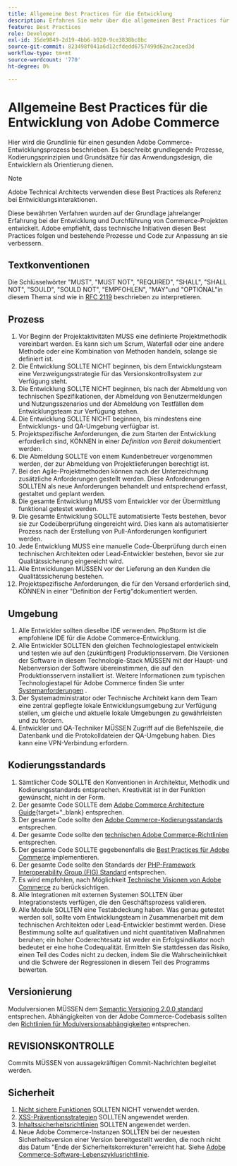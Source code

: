 ```yaml
---
title: Allgemeine Best Practices für die Entwicklung
description: Erfahren Sie mehr über die allgemeinen Best Practices für die Entwicklung von Adobe Commerce-Projekten.
feature: Best Practices
role: Developer
exl-id: 35de9849-2d19-4bb6-b920-9ce3838bc8bc
source-git-commit: 823498f041a6d12cfdedd6757499d62ac2aced3d
workflow-type: tm+mt
source-wordcount: '770'
ht-degree: 0%

---
```


# Allgemeine Best Practices für die Entwicklung von Adobe Commerce

Hier wird die Grundlinie für einen gesunden Adobe Commerce-Entwicklungsprozess beschrieben. Es beschreibt grundlegende Prozesse, Kodierungsprinzipien und Grundsätze für das Anwendungsdesign, die Entwicklern als Orientierung dienen.

>[!NOTE]
>
>Adobe Technical Architects verwenden diese Best Practices als Referenz bei Entwicklungsinteraktionen.

Diese bewährten Verfahren wurden auf der Grundlage jahrelanger Erfahrung bei der Entwicklung und Durchführung von Commerce-Projekten entwickelt. Adobe empfiehlt, dass technische Initiativen diesen Best Practices folgen und bestehende Prozesse und Code zur Anpassung an sie verbessern.

## Textkonventionen

Die Schlüsselwörter &quot;MUST&quot;, &quot;MUST NOT&quot;, &quot;REQUIRED&quot;, &quot;SHALL&quot;, &quot;SHALL NOT&quot;, &quot;SOULD&quot;, &quot;SOULD NOT&quot;, &quot;EMPFOHLEN&quot;, &quot;MAY&quot;und &quot;OPTIONAL&quot;in diesem Thema sind wie in [RFC 2119](https://datatracker.ietf.org/doc/html/rfc2119) beschrieben zu interpretieren.

## Prozess

1. Vor Beginn der Projektaktivitäten MUSS eine definierte Projektmethodik vereinbart werden. Es kann sich um Scrum, Waterfall oder eine andere Methode oder eine Kombination von Methoden handeln, solange sie definiert ist.
1. Die Entwicklung SOLLTE NICHT beginnen, bis dem Entwicklungsteam eine Verzweigungsstrategie für das Versionskontrollsystem zur Verfügung steht.
1. Die Entwicklung SOLLTE NICHT beginnen, bis nach der Abmeldung von technischen Spezifikationen, der Abmeldung von Benutzermeldungen und Nutzungsszenarios und der Abmeldung von Testfällen dem Entwicklungsteam zur Verfügung stehen.
1. Die Entwicklung SOLLTE NICHT beginnen, bis mindestens eine Entwicklungs- und QA-Umgebung verfügbar ist.
1. Projektspezifische Anforderungen, die zum Starten der Entwicklung erforderlich sind, KÖNNEN in einer _Definition von Bereit_ dokumentiert werden.
1. Die Abmeldung SOLLTE von einem Kundenbetreuer vorgenommen werden, der zur Abmeldung von Projektlieferungen berechtigt ist.
1. Bei den Agile-Projektmethoden können nach der Unterzeichnung zusätzliche Anforderungen gestellt werden. Diese Anforderungen SOLLTEN als neue Anforderungen behandelt und entsprechend erfasst, gestaltet und geplant werden.
1. Die gesamte Entwicklung MUSS vom Entwickler vor der Übermittlung funktional getestet werden.
1. Die gesamte Entwicklung SOLLTE automatisierte Tests bestehen, bevor sie zur Codeüberprüfung eingereicht wird. Dies kann als automatisierter Prozess nach der Erstellung von Pull-Anforderungen konfiguriert werden.
1. Jede Entwicklung MUSS eine manuelle Code-Überprüfung durch einen technischen Architekten oder Lead-Entwickler bestehen, bevor sie zur Qualitätssicherung eingereicht wird.
1. Alle Entwicklungen MÜSSEN vor der Lieferung an den Kunden die Qualitätssicherung bestehen.
1. Projektspezifische Anforderungen, die für den Versand erforderlich sind, KÖNNEN in einer &quot;Definition der Fertig&quot;dokumentiert werden.

## Umgebung

1. Alle Entwickler sollten dieselbe IDE verwenden. PhpStorm ist die empfohlene IDE für die Adobe Commerce-Entwicklung.
1. Alle Entwickler SOLLTEN den gleichen Technologiestapel entwickeln und testen wie auf den (zukünftigen) Produktionsservern. Die Versionen der Software in diesem Technologie-Stack MÜSSEN mit der Haupt- und Nebenversion der Software übereinstimmen, die auf den Produktionsservern installiert ist. Weitere Informationen zum typischen Technologiestapel für Adobe Commerce finden Sie unter [Systemanforderungen](../../../installation/system-requirements.md) .
1. Der Systemadministrator oder Technische Architekt kann dem Team eine zentral gepflegte lokale Entwicklungsumgebung zur Verfügung stellen, um gleiche und aktuelle lokale Umgebungen zu gewährleisten und zu fördern.
1. Entwickler und QA-Techniker MÜSSEN Zugriff auf die Befehlszeile, die Datenbank und die Protokolldateien der QA-Umgebung haben. Dies kann eine VPN-Verbindung erfordern.

## Kodierungsstandards

1. Sämtlicher Code SOLLTE den Konventionen in Architektur, Methodik und Kodierungsstandards entsprechen. Kreativität ist in der Funktion gewünscht, nicht in der Form.
1. Der gesamte Code SOLLTE dem [Adobe Commerce Architecture Guide](https://developer.adobe.com/commerce/php/architecture/){target="_blank} entsprechen.
1. Der gesamte Code sollte den [Adobe Commerce-Kodierungsstandards](https://developer.adobe.com/commerce/php/coding-standards/) entsprechen.
1. Der gesamte Code sollte den [technischen Adobe Commerce-Richtlinien](https://developer.adobe.com/commerce/php/coding-standards/technical-guidelines/) entsprechen.
1. Der gesamte Code SOLLTE gegebenenfalls die [Best Practices für Adobe Commerce](../phases.md) implementieren.
1. Der gesamte Code sollte den Standards der [PHP-Framework Interoperability Group (FIG) Standard](https://www.php-fig.org/) entsprechen.
1. Es wird empfohlen, nach Möglichkeit [Technische Visionen von Adobe Commerce](https://developer.adobe.com/commerce/php/architecture/technical-vision/) zu berücksichtigen.
1. Alle Integrationen mit externen Systemen SOLLTEN über Integrationstests verfügen, die den Geschäftsprozess validieren.
1. Alle Module SOLLTEN eine Testabdeckung haben. Was genau getestet werden soll, sollte vom Entwicklungsteam in Zusammenarbeit mit dem technischen Architekten oder Lead-Entwickler bestimmt werden. Diese Bestimmung sollte auf qualitativen und nicht quantitativen Maßnahmen beruhen; ein hoher Coderechtesatz ist weder ein Erfolgsindikator noch bedeutet er eine hohe Codequalität. Ermitteln Sie stattdessen das Risiko, einen Teil des Codes nicht zu decken, indem Sie die Wahrscheinlichkeit und die Schwere der Regressionen in diesem Teil des Programms bewerten.

## Versionierung

Modulversionen MÜSSEN dem [Semantic Versioning 2.0.0 standard](https://semver.org/) entsprechen.
Abhängigkeiten von der Adobe Commerce-Codebasis sollten den [Richtlinien für Modulversionsabhängigkeiten](https://developer.adobe.com/commerce/php/development/versioning/dependencies/) entsprechen.

## REVISIONSKONTROLLE

Commits MÜSSEN von aussagekräftigen Commit-Nachrichten begleitet werden.

## Sicherheit

1. [Nicht sichere Funktionen](https://developer.adobe.com/commerce/php/development/security/non-secure-functions/) SOLLTEN NICHT verwendet werden.
1. [XSS-Präventionsstrategien](https://developer.adobe.com/commerce/php/development/security/cross-site-scripting/) SOLLTEN angewendet werden.
1. [Inhaltssicherheitsrichtlinien](https://developer.adobe.com/commerce/php/development/security/content-security-policies/) SOLLTEN angewendet werden.
1. Neue Adobe Commerce-Instanzen SOLLTEN bei der neuesten Sicherheitsversion einer Version bereitgestellt werden, die noch nicht das Datum &quot;Ende der Sicherheitskorrekturen&quot;erreicht hat. Siehe [Adobe Commerce-Software-Lebenszyklusrichtlinie](../../../release/lifecycle-policy.md).
